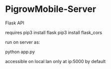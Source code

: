 # PigrowMobile-Server

Flask API

requires
pip3 install flask
pip3 install flask_cors

run on server as:

python app.py

accessible on local lan only at ip:5000 by default
